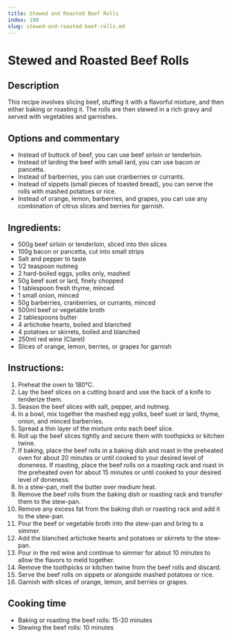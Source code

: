```yaml
---
title: Stewed and Roasted Beef Rolls
index: 198
slug: stewed-and-roasted-beef-rolls.md
---
```


# Stewed and Roasted Beef Rolls

## Description
This recipe involves slicing beef, stuffing it with a flavorful mixture, and then either baking or roasting it. The rolls are then stewed in a rich gravy and served with vegetables and garnishes.

## Options and commentary
- Instead of buttock of beef, you can use beef sirloin or tenderloin.
- Instead of larding the beef with small lard, you can use bacon or pancetta.
- Instead of barberries, you can use cranberries or currants.
- Instead of sippets (small pieces of toasted bread), you can serve the rolls with mashed potatoes or rice.
- Instead of orange, lemon, barberries, and grapes, you can use any combination of citrus slices and berries for garnish.

## Ingredients:
- 500g beef sirloin or tenderloin, sliced into thin slices
- 100g bacon or pancetta, cut into small strips
- Salt and pepper to taste
- 1/2 teaspoon nutmeg
- 2 hard-boiled eggs, yolks only, mashed
- 50g beef suet or lard, finely chopped
- 1 tablespoon fresh thyme, minced
- 1 small onion, minced
- 50g barberries, cranberries, or currants, minced
- 500ml beef or vegetable broth
- 2 tablespoons butter
- 4 artichoke hearts, boiled and blanched
- 4 potatoes or skirrets, boiled and blanched
- 250ml red wine (Claret)
- Slices of orange, lemon, berries, or grapes for garnish

## Instructions:
1. Preheat the oven to 180°C.
2. Lay the beef slices on a cutting board and use the back of a knife to tenderize them.
3. Season the beef slices with salt, pepper, and nutmeg.
4. In a bowl, mix together the mashed egg yolks, beef suet or lard, thyme, onion, and minced barberries.
5. Spread a thin layer of the mixture onto each beef slice.
6. Roll up the beef slices tightly and secure them with toothpicks or kitchen twine.
7. If baking, place the beef rolls in a baking dish and roast in the preheated oven for about 20 minutes or until cooked to your desired level of doneness. If roasting, place the beef rolls on a roasting rack and roast in the preheated oven for about 15 minutes or until cooked to your desired level of doneness.
8. In a stew-pan, melt the butter over medium heat.
9. Remove the beef rolls from the baking dish or roasting rack and transfer them to the stew-pan.
10. Remove any excess fat from the baking dish or roasting rack and add it to the stew-pan.
11. Pour the beef or vegetable broth into the stew-pan and bring to a simmer.
12. Add the blanched artichoke hearts and potatoes or skirrets to the stew-pan.
13. Pour in the red wine and continue to simmer for about 10 minutes to allow the flavors to meld together.
14. Remove the toothpicks or kitchen twine from the beef rolls and discard.
15. Serve the beef rolls on sippets or alongside mashed potatoes or rice.
16. Garnish with slices of orange, lemon, and berries or grapes.

## Cooking time
- Baking or roasting the beef rolls: 15-20 minutes
- Stewing the beef rolls: 10 minutes